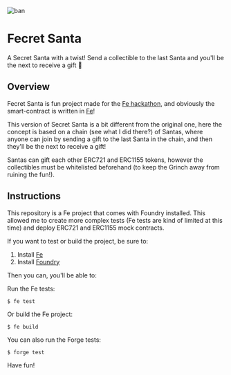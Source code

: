 ![ban](https://taikai.azureedge.net/3hXwJK0rFDB-IYZCOUDwnF3n0ZlLl_RikuZBDjwtFJM/rs:fit:1920:0:0/aHR0cHM6Ly9zdG9yYWdlLmdvb2dsZWFwaXMuY29tL3RhaWthaS1zdG9yYWdlL2ltYWdlcy9kMTgzZTc0MC04NmIxLTExZWUtODQ3Mi0yZGI4YTQ2NjcyYjhfMmIxOTg3NDgtN2VmZC00ZGI1LTgyMjAtMjU3Yjc5YTYzMTdkLmpwZWc)

# Fecret Santa

A Secret Santa with a twist! Send a collectible to the last Santa and you'll be the next to receive a gift 🎅

## Overview

Fecret Santa is fun project made for the [Fe hackathon](https://taikai.network/felang/hackathons/ist2023), and obviously the smart-contract is written in [Fe](https://fe-lang.org)!

This version of Secret Santa is a bit different from the original one, here the concept is based on a chain (see what I did there?) of Santas, where anyone can join by sending a gift to the last Santa in the chain, and then they'll be the next to receive a gift!

Santas can gift each other ERC721 and ERC1155 tokens, however the collectibles must be whitelisted beforehand (to keep the Grinch away from ruining the fun!).

## Instructions

This repository is a Fe project that comes with Foundry installed. This allowed me to create more complex tests (Fe tests are kind of limited at this time) and deploy ERC721 and ERC1155 mock contracts.

If you want to test or build the project, be sure to:
1. Install [Fe](https://fe-lang.org)
2. Install [Foundry](https://getfoundry.sh)

Then you can, you'll be able to:

Run the Fe tests:

```shell
$ fe test
```

Or build the Fe project:
```shell
$ fe build
```

You can also run the Forge tests:
```shell
$ forge test
```

Have fun!
